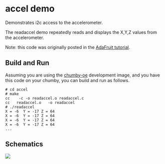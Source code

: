 accel demo
==========

Demonstrates i2c access to the accelerometer.

The readaccel demo repeatedly reads and displays the X,Y,Z values
from the accelerometer.

Note: this code was originally posted in the [AdaFruit tutorial](http://www.ladyada.net/learn/chumby/i2c.html).

Build and Run
-------------
Assuming you are using the [chumby-oe](https://github.com/clearwater/chumby-oe) development image, and you have this code on your chumby, you can build and run as follows.

```
# cd accel
# make
cc    -c -o readaccel.o readaccel.c
cc   readaccel.o   -o readaccel
# ./readaccel
X = -6  Y = -17 Z = 64
X = -6  Y = -17 Z = 64
X = -6  Y = -17 Z = 64
X = -6  Y = -17 Z = 64
...
```

Schematics
----------

<img src="/clearwater/chumby-sampler/raw/master/images/accel-schematics.png" />
